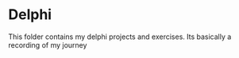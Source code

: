 # Delphi
This folder contains my delphi projects and exercises. Its basically a recording of my journey
